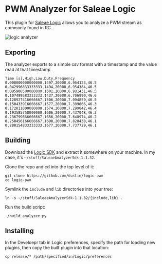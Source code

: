 # PWM Analyzer for Saleae Logic

This plugin for [Saleae Logic][logic] allows you to analyze a PWM
stream as commonly found in RC.

![logic analyzer](https://github.com/dustin/logic-pwm/raw/master/docs/pwm-logic.png)

## Exporting

The analyzer exports to a simple csv format with a timestamp and the
value read at that timestamp.

```csv
Time [s],High,Low,Duty,Frequency
0.000000000000000,1497,20000,6.964123,46.5
0.042996833333333,1494,20000,6.954384,46.5
0.085988500000000,1501,20000,6.981431,46.5
0.107489583333333,1437,20000,6.706990,46.6
0.128927416666667,1506,20000,7.004859,46.5
0.150433916666667,1577,20000,7.309066,46.3
0.172011000000000,1574,20000,7.299042,46.4
0.193585750000000,1606,20000,7.437048,46.3
0.236799666666667,1656,20000,7.648974,46.2
0.258456166666667,1698,20000,7.828438,46.1
0.280154833333333,1677,20000,7.737729,46.1
```

## Building

Download the [Logic SDK][sdk] and extract it somewhere on your
machine.  In my case, it's `~/stuff/SaleaeAnalyzerSdk-1.1.32`.

Clone the repo and cd into the top level of it:

    git clone https://github.com/dustin/logic-pwm
    cd logic-pwm

Symlink the `include` and `lib` directories into your tree:

    ln -s ~/stuff/SaleaeAnalyzerSdk-1.1.32/{include,lib} .

Run the build script:

    ./build_analyzer.py

## Installing

In the Develoepr tab in Logic preferences, specify the path for
loading new plugins, then copy the built plugin into that location:

    cp release/* /path/specified/in/Logic/preferences

[logic]: https://www.saleae.com/downloads
[sdk]: http://support.saleae.com/hc/en-us/articles/201104644-Analyzer-SDK

